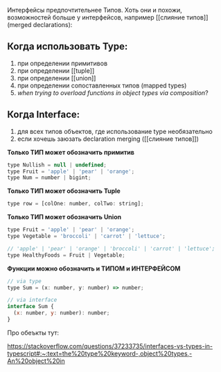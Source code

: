 Интерфейсы предпочтительнее Типов. Хоть они и похожи, возможностей больше у интерфейсов, например [[слияние типов]] (merged declarations):



## Когда использовать Type:
1) при определении примитивов
2) при определении [[tuple]]
3) при определении [[union]]
4) при определении сопоставленных типов (mapped types)
5) *when trying to overload functions in object types via composition*?

## Когда Interface:
1) для всех типов объектов, где использование type необязательно
2) если хочешь заюзать declaration merging ([[слияние типов]])

**Только ТИП может обозначить примитив**
```javascript
type Nullish = null | undefined;
type Fruit = 'apple' | 'pear' | 'orange';
type Num = number | bigint;
```
**Только ТИП может обозначить Tuple**
```javascript
type row = [colOne: number, colTwo: string];
```
**Только ТИП может обозначить Union**
```javascript
type Fruit = 'apple' | 'pear' | 'orange';
type Vegetable = 'broccoli' | 'carrot' | 'lettuce';

// 'apple' | 'pear' | 'orange' | 'broccoli' | 'carrot' | 'lettuce';
type HealthyFoods = Fruit | Vegetable;
```

**Функции можно обозначить и ТИПОМ и ИНТЕРФЕЙСОМ**
```javascript
// via type
type Sum = (x: number, y: number) => number;

// via interface
interface Sum {
  (x: number, y: number): number;
}
```

Про обеъкты тут:

https://stackoverflow.com/questions/37233735/interfaces-vs-types-in-typescript#:~:text=the%20type%20keyword-,object%20types,-An%20object%20in

